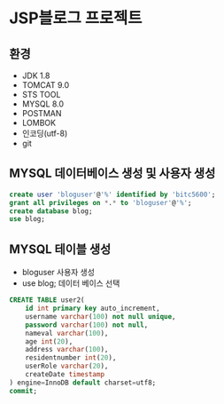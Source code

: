 # JSP블로그 프로젝트
## 환경
- JDK 1.8
- TOMCAT 9.0
- STS TOOL
- MYSQL 8.0
- POSTMAN
- LOMBOK
- 인코딩(utf-8)
- git


## MYSQL 데이터베이스 생성 및 사용자 생성
```SQL
create user 'bloguser'@'%' identified by 'bitc5600';
grant all privileges on *.* to 'bloguser'@'%';
create database blog;
use blog;
```

## MYSQL 테이블 생성
- bloguser 사용자 생성
- use blog;  데이터 베이스 선택

```SQL
CREATE TABLE user2(
	id int primary key auto_increment,
    username varchar(100) not null unique,
    password varchar(100) not null,
	nameval varchar(100),
	age int(20),
    address varchar(100),
    residentnumber int(20),
    userRole varchar(20),
    createDate timestamp
) engine=InnoDB default charset=utf8;
commit;
```

